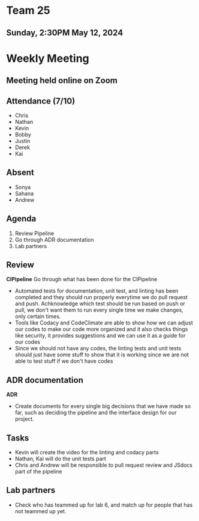 # Team 25
## Sunday, 2:30PM May 12, 2024

# Weekly Meeting
## Meeting held online on Zoom

## Attendance (7/10)
- Chris
- Nathan
- Kevin
- Bobby
- Justin
- Derek
- Kai

## Absent
- Sonya
- Sahana
- Andrew

## Agenda
1. Review Pipeline
2. Go through ADR documentation
3. Lab partners

## Review
**CIPipeline**
Go through what has been done for the CIPipeline
- Automated tests for documentation, unit test, and linting has been completed and they should run properly everytime we do pull request and push. Achknowledge which test should be run based on push or pull, we don't want them to run every single time we make changes, only certain times.
- Tools like Codacy and CodeClimate are able to show how we can adjust our codes to make our code more organized and it also checks things like security, it provides suggestions and we can use it as a guide for our codes
- Since we should not have any codes, the linting tests and unit tests should just have some stuff to show that it is working since we are not able to test stuff if we don't have codes

## ADR documentation
**ADR**
- Create documents for every single big decisions that we have made so far, such as deciding the pipeline and the interface design for our project.

## Tasks
- Kevin will create the video for the linting and codacy parts
- Nathan, Kai will do the unit tests part
- Chris and Andrew will be responsible to pull request review and JSdocs part of the pipeline

## Lab partners
- Check who has teammed up for lab 6, and match up for people that has not teammed up yet.